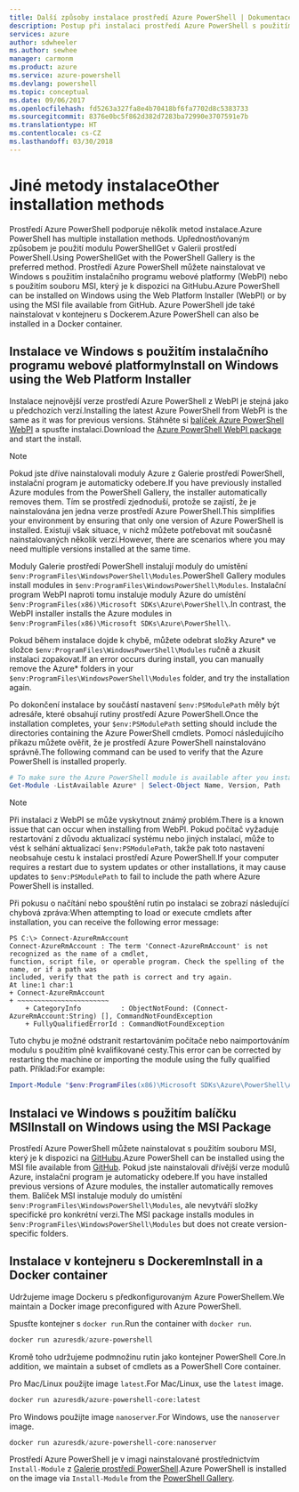 ```yaml
---
title: Další způsoby instalace prostředí Azure PowerShell | Dokumentace Microsoftu
description: Postup při instalaci prostředí Azure PowerShell s použitím balíčku MSI nebo instalačního programu webové platformy.
services: azure
author: sdwheeler
ms.author: sewhee
manager: carmonm
ms.product: azure
ms.service: azure-powershell
ms.devlang: powershell
ms.topic: conceptual
ms.date: 09/06/2017
ms.openlocfilehash: fd5263a327fa8e4b70418bf6fa7702d8c5383733
ms.sourcegitcommit: 8376e0bc5f862d382d7283ba72990e3707591e7b
ms.translationtype: HT
ms.contentlocale: cs-CZ
ms.lasthandoff: 03/30/2018
---
```

# <a name="other-installation-methods"></a><span data-ttu-id="4291b-103">Jiné metody instalace</span><span class="sxs-lookup"><span data-stu-id="4291b-103">Other installation methods</span></span>

<span data-ttu-id="4291b-104">Prostředí Azure PowerShell podporuje několik metod instalace.</span><span class="sxs-lookup"><span data-stu-id="4291b-104">Azure PowerShell has multiple installation methods.</span></span> <span data-ttu-id="4291b-105">Upřednostňovaným způsobem je použití modulu PowerShellGet v Galerii prostředí PowerShell.</span><span class="sxs-lookup"><span data-stu-id="4291b-105">Using PowerShellGet with the PowerShell Gallery is the preferred method.</span></span> <span data-ttu-id="4291b-106">Prostředí Azure PowerShell můžete nainstalovat ve Windows s použitím instalačního programu webové platformy (WebPI) nebo s použitím souboru MSI, který je k dispozici na GitHubu.</span><span class="sxs-lookup"><span data-stu-id="4291b-106">Azure PowerShell can be installed on Windows using the Web Platform Installer (WebPI) or by using the MSI file available from GitHub.</span></span> <span data-ttu-id="4291b-107">Azure PowerShell jde také nainstalovat v kontejneru s Dockerem.</span><span class="sxs-lookup"><span data-stu-id="4291b-107">Azure PowerShell can also be installed in a Docker container.</span></span>

## <a name="install-on-windows-using-the-web-platform-installer"></a><span data-ttu-id="4291b-108">Instalace ve Windows s použitím instalačního programu webové platformy</span><span class="sxs-lookup"><span data-stu-id="4291b-108">Install on Windows using the Web Platform Installer</span></span>

<span data-ttu-id="4291b-109">Instalace nejnovější verze prostředí Azure PowerShell z WebPI je stejná jako u předchozích verzí.</span><span class="sxs-lookup"><span data-stu-id="4291b-109">Installing the latest Azure PowerShell from WebPI is the same as it was for previous versions.</span></span>
<span data-ttu-id="4291b-110">Stáhněte si [balíček Azure PowerShell WebPI](http://aka.ms/webpi-azps) a spusťte instalaci.</span><span class="sxs-lookup"><span data-stu-id="4291b-110">Download the [Azure PowerShell WebPI package](http://aka.ms/webpi-azps) and start the install.</span></span>

> [!NOTE]
> <span data-ttu-id="4291b-111">Pokud jste dříve nainstalovali moduly Azure z Galerie prostředí PowerShell, instalační program je automaticky odebere.</span><span class="sxs-lookup"><span data-stu-id="4291b-111">If you have previously installed Azure modules from the PowerShell Gallery, the installer automatically removes them.</span></span> <span data-ttu-id="4291b-112">Tím se prostředí zjednoduší, protože se zajistí, že je nainstalována jen jedna verze prostředí Azure PowerShell.</span><span class="sxs-lookup"><span data-stu-id="4291b-112">This simplifies your environment by ensuring that only one version of Azure PowerShell is installed.</span></span> <span data-ttu-id="4291b-113">Existují však situace, v nichž můžete potřebovat mít současně nainstalovaných několik verzí.</span><span class="sxs-lookup"><span data-stu-id="4291b-113">However, there are scenarios where you may need multiple versions installed at the same time.</span></span>
>
> <span data-ttu-id="4291b-114">Moduly Galerie prostředí PowerShell instalují moduly do umístění `$env:ProgramFiles\WindowsPowerShell\Modules`.</span><span class="sxs-lookup"><span data-stu-id="4291b-114">PowerShell Gallery modules install modules in `$env:ProgramFiles\WindowsPowerShell\Modules`.</span></span> <span data-ttu-id="4291b-115">Instalační program WebPI naproti tomu instaluje moduly Azure do umístění `$env:ProgramFiles(x86)\Microsoft SDKs\Azure\PowerShell\`.</span><span class="sxs-lookup"><span data-stu-id="4291b-115">In contrast, the WebPI installer installs the Azure modules in `$env:ProgramFiles(x86)\Microsoft SDKs\Azure\PowerShell\`.</span></span>
>
> <span data-ttu-id="4291b-116">Pokud během instalace dojde k chybě, můžete odebrat složky Azure\* ve složce `$env:ProgramFiles\WindowsPowerShell\Modules` ručně a zkusit instalaci zopakovat.</span><span class="sxs-lookup"><span data-stu-id="4291b-116">If an error occurs during install, you can manually remove the Azure\* folders in your `$env:ProgramFiles\WindowsPowerShell\Modules` folder, and try the installation again.</span></span>

<span data-ttu-id="4291b-117">Po dokončení instalace by součástí nastavení `$env:PSModulePath` měly být adresáře, které obsahují rutiny prostředí Azure PowerShell.</span><span class="sxs-lookup"><span data-stu-id="4291b-117">Once the installation completes, your `$env:PSModulePath` setting should include the directories containing the Azure PowerShell cmdlets.</span></span> <span data-ttu-id="4291b-118">Pomocí následujícího příkazu můžete ověřit, že je prostředí Azure PowerShell nainstalováno správně.</span><span class="sxs-lookup"><span data-stu-id="4291b-118">The following command can be used to verify that the Azure PowerShell is installed properly.</span></span>

```powershell
# To make sure the Azure PowerShell module is available after you install
Get-Module -ListAvailable Azure* | Select-Object Name, Version, Path
```

> [!NOTE]
> <span data-ttu-id="4291b-119">Při instalaci z WebPI se může vyskytnout známý problém.</span><span class="sxs-lookup"><span data-stu-id="4291b-119">There is a known issue that can occur when installing from WebPI.</span></span> <span data-ttu-id="4291b-120">Pokud počítač vyžaduje restartování z důvodu aktualizací systému nebo jiných instalací, může to vést k selhání aktualizací `$env:PSModulePath`, takže pak toto nastavení neobsahuje cestu k instalaci prostředí Azure PowerShell.</span><span class="sxs-lookup"><span data-stu-id="4291b-120">If your computer requires a restart due to system updates or other installations, it may cause updates to `$env:PSModulePath` to fail to include the path where Azure PowerShell is installed.</span></span>

<span data-ttu-id="4291b-121">Při pokusu o načítání nebo spouštění rutin po instalaci se zobrazí následující chybová zpráva:</span><span class="sxs-lookup"><span data-stu-id="4291b-121">When attempting to load or execute cmdlets after installation, you can receive the following error message:</span></span>

```
PS C:\> Connect-AzureRmAccount
Connect-AzureRmAccount : The term 'Connect-AzureRmAccount' is not recognized as the name of a cmdlet,
function, script file, or operable program. Check the spelling of the name, or if a path was
included, verify that the path is correct and try again.
At line:1 char:1
+ Connect-AzureRmAccount
+ ~~~~~~~~~~~~~~~~~~~~~~~
    + CategoryInfo          : ObjectNotFound: (Connect-AzureRmAccount:String) [], CommandNotFoundException
    + FullyQualifiedErrorId : CommandNotFoundException
```

<span data-ttu-id="4291b-122">Tuto chybu je možné odstranit restartováním počítače nebo naimportováním modulu s použitím plně kvalifikované cesty.</span><span class="sxs-lookup"><span data-stu-id="4291b-122">This error can be corrected by restarting the machine or importing the module using the fully qualified path.</span></span> <span data-ttu-id="4291b-123">Příklad:</span><span class="sxs-lookup"><span data-stu-id="4291b-123">For example:</span></span>

```powershell
Import-Module "$env:ProgramFiles(x86)\Microsoft SDKs\Azure\PowerShell\AzureRM.psd1"
```

## <a name="install-on-windows-using-the-msi-package"></a><span data-ttu-id="4291b-124">Instalaci ve Windows s použitím balíčku MSI</span><span class="sxs-lookup"><span data-stu-id="4291b-124">Install on Windows using the MSI Package</span></span>

<span data-ttu-id="4291b-125">Prostředí Azure PowerShell můžete nainstalovat s použitím souboru MSI, který je k dispozici na [GitHubu](https://aka.ms/azps-release).</span><span class="sxs-lookup"><span data-stu-id="4291b-125">Azure PowerShell can be installed using the MSI file available from [GitHub](https://aka.ms/azps-release).</span></span> <span data-ttu-id="4291b-126">Pokud jste nainstalovali dřívější verze modulů Azure, instalační program je automaticky odebere.</span><span class="sxs-lookup"><span data-stu-id="4291b-126">If you have installed previous versions of Azure modules, the installer automatically removes them.</span></span> <span data-ttu-id="4291b-127">Balíček MSI instaluje moduly do umístění `$env:ProgramFiles\WindowsPowerShell\Modules`, ale nevytváří složky specifické pro konkrétní verzi.</span><span class="sxs-lookup"><span data-stu-id="4291b-127">The MSI package installs modules in `$env:ProgramFiles\WindowsPowerShell\Modules` but does not create version-specific folders.</span></span>

## <a name="install-in-a-docker-container"></a><span data-ttu-id="4291b-128">Instalace v kontejneru s Dockerem</span><span class="sxs-lookup"><span data-stu-id="4291b-128">Install in a Docker container</span></span>

<span data-ttu-id="4291b-129">Udržujeme image Dockeru s předkonfigurovaným Azure PowerShellem.</span><span class="sxs-lookup"><span data-stu-id="4291b-129">We maintain a Docker image preconfigured with Azure PowerShell.</span></span>

<span data-ttu-id="4291b-130">Spusťte kontejner s `docker run`.</span><span class="sxs-lookup"><span data-stu-id="4291b-130">Run the container with `docker run`.</span></span>

```powershell
docker run azuresdk/azure-powershell
```

<span data-ttu-id="4291b-131">Kromě toho udržujeme podmnožinu rutin jako kontejner PowerShell Core.</span><span class="sxs-lookup"><span data-stu-id="4291b-131">In addition, we maintain a subset of cmdlets as a PowerShell Core container.</span></span>

<span data-ttu-id="4291b-132">Pro Mac/Linux použijte image `latest`.</span><span class="sxs-lookup"><span data-stu-id="4291b-132">For Mac/Linux, use the `latest` image.</span></span>

```bash
docker run azuresdk/azure-powershell-core:latest
```

<span data-ttu-id="4291b-133">Pro Windows použijte image `nanoserver`.</span><span class="sxs-lookup"><span data-stu-id="4291b-133">For Windows, use the `nanoserver` image.</span></span>

```powershell
docker run azuresdk/azure-powershell-core:nanoserver
```

<span data-ttu-id="4291b-134">Prostředí Azure PowerShell je v imagi nainstalované prostřednictvím `Install-Module` z [Galerie prostředí PowerShell](https://www.powershellgallery.com/).</span><span class="sxs-lookup"><span data-stu-id="4291b-134">Azure PowerShell is installed on the image via `Install-Module` from the [PowerShell Gallery](https://www.powershellgallery.com/).</span></span>
